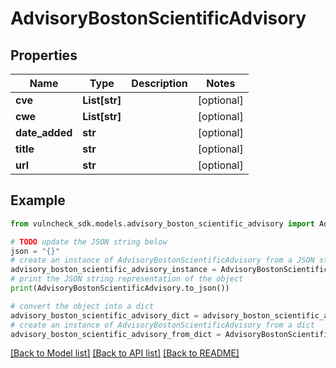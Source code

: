 # AdvisoryBostonScientificAdvisory


## Properties

Name | Type | Description | Notes
------------ | ------------- | ------------- | -------------
**cve** | **List[str]** |  | [optional] 
**cwe** | **List[str]** |  | [optional] 
**date_added** | **str** |  | [optional] 
**title** | **str** |  | [optional] 
**url** | **str** |  | [optional] 

## Example

```python
from vulncheck_sdk.models.advisory_boston_scientific_advisory import AdvisoryBostonScientificAdvisory

# TODO update the JSON string below
json = "{}"
# create an instance of AdvisoryBostonScientificAdvisory from a JSON string
advisory_boston_scientific_advisory_instance = AdvisoryBostonScientificAdvisory.from_json(json)
# print the JSON string representation of the object
print(AdvisoryBostonScientificAdvisory.to_json())

# convert the object into a dict
advisory_boston_scientific_advisory_dict = advisory_boston_scientific_advisory_instance.to_dict()
# create an instance of AdvisoryBostonScientificAdvisory from a dict
advisory_boston_scientific_advisory_from_dict = AdvisoryBostonScientificAdvisory.from_dict(advisory_boston_scientific_advisory_dict)
```
[[Back to Model list]](../README.md#documentation-for-models) [[Back to API list]](../README.md#documentation-for-api-endpoints) [[Back to README]](../README.md)


